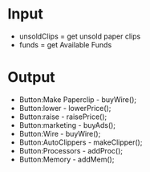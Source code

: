 # Input

* unsoldClips = get unsold paper clips
* funds = get Available Funds

# Output

* Button:Make Paperclip - buyWire();
* Button:lower - lowerPrice();
* Button:raise - raisePrice();
* Button:marketing - buyAds();
* Button:Wire - buyWire(); 
* Button:AutoClippers - makeClipper(); 
* Button:Processors - addProc();
* Button:Memory - addMem();

